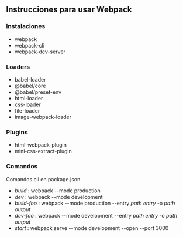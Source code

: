 ## Instrucciones para usar Webpack

### Instalaciones

- webpack
- webpack-cli
- webpack-dev-server

### Loaders

- babel-loader
- @babel/core
- @babel/preset-env
- html-loader
- css-loader
- file-loader
- image-webpack-loader

### Plugins

- html-webpack-plugin
- mini-css-extract-plugin

### Comandos

Comandos cli en package.json

- _build_ : webpack --mode production
- _dev_ : webpack --mode development
- _build-foo_ : webpack --mode production --entry _path entry_ -o _path output_
- _dev-foo_ : webpack --mode development --entry _path entry_ -o _path output_
- _start_ : webpack serve --mode development --open --port 3000
